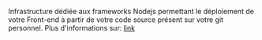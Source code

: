 Infrastructure dédiée aux frameworks Nodejs permettant le déploiement de votre Front-end à partir de votre code source présent sur votre git personnel.
Plus d'informations sur: [link](https://github.com/axelJacquet/scripts-sources)
